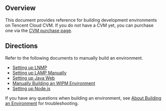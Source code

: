 ## Overview
This document provides reference for building development environments on Tencent Cloud CVM. If you do not have a CVM yet, you can purchase one via the [CVM purchase page](https://buy.cloud.tencent.com/cvm?tab=cvm).

## Directions
Refer to the following documents to manually build an environment. 
- [Setting up LNMP](https://intl.cloud.tencent.com/document/product/213/32732)
- [Setting up LAMP Manually](https://intl.cloud.tencent.com/document/product/213/34817)
- [Setting up Java Web](https://intl.cloud.tencent.com/document/product/213/34809)
- [Manually Building an WIPM Environment](https://intl.cloud.tencent.com/document/product/213/33143)
- [Setting up Node.js](https://intl.cloud.tencent.com/document/product/213/34811)


If you have any questions when building an environment, see [About Building an Environment](https://intl.cloud.tencent.com/document/product/213/40508) for troubleshooting.

